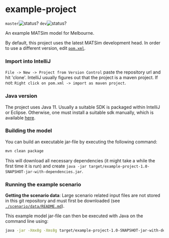 # example-project
`master`![status?](https://github.com/matsim-melbourne/example-project/workflows/build/badge.svg?branch=master) `dev`![status?](https://github.com/matsim-melbourne/example-project/workflows/build/badge.svg?branch=dev)

An example MATSim model for Melbourne.

By default, this project uses the latest MATSim development head. In order to use a different version, edit [`pom.xml`](./pom.xml).


### Import into IntelliJ

`File -> New -> Project from Version Control` paste the repository url and hit 'clone'. IntelliJ usually figures out that the project is a maven project. If not: `Right click on pom.xml -> import as maven project`.

### Java version

The project uses Java 11. Usually a suitable SDK is packaged within IntelliJ or Eclipse. Otherwise, one must install a suitable sdk manually, which is available [here](https://openjdk.java.net/).

### Building the model

You can build an executable jar-file by executing the following command:

```sh
mvn clean package
```
This will download all necessary dependencies (it might take a while the first time it is run) and create `java -jar target/example-project-1.0-SNAPSHOT-jar-with-dependencies.jar`.

### Running the example scenario

**Getting the scenario data**: Large scenario related input files are not stored in this git repository and must first be downloaded (see [`./scenario/data/README.md`](./scenario/data/README.md)).


This example model jar-file can then be executed with Java on the command line using:

```sh
java -jar -Xmx8g -Xms8g target/example-project-1.0-SNAPSHOT-jar-with-dependencies.jar
```
